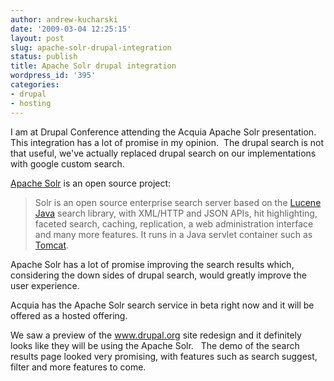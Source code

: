 ```yaml
---
author: andrew-kucharski
date: '2009-03-04 12:25:15'
layout: post
slug: apache-solr-drupal-integration
status: publish
title: Apache Solr drupal integration
wordpress_id: '395'
categories:
- drupal
- hosting
---
```


I am at Drupal Conference attending the Acquia Apache Solr presentation. This integration has a lot of promise in my opinion.  The drupal search is not that useful, we've actually replaced drupal search on our implementations with google custom search.

[Apache Solr](http://lucene.apache.org/solr/) is an open source project:


> Solr is an open source enterprise search server based on the         [Lucene Java](http://lucene.apache.org/java/) search library, with XML/HTTP and JSON APIs,         hit highlighting, faceted search, caching, replication, a web administration interface and many more features.         It runs in a Java servlet container such as [Tomcat](http://tomcat.apache.org/).


Apache Solr has a lot of promise improving the search results which, considering the down sides of drupal search, would greatly improve the user experience.

Acquia has the Apache Solr search service in beta right now and it will be offered as a hosted offering.

We saw a preview of the www.drupal.org site redesign and it definitely looks like they will be using the Apache Solr.   The demo of the search results page looked very promising, with features such as search suggest, filter and more features to come.

